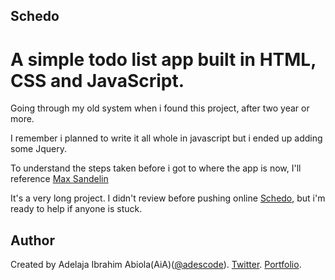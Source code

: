 ## Schedo

# A simple todo list app built in HTML, CSS and JavaScript.

Going through my old system when i found this project, after two year or more.

I remember i planned to write it all whole in javascript but i ended up adding some Jquery.

To understand the steps taken before i got to where the app is now,
I'll reference [Max Sandelin](https://github.com/themaxsandelin/todo)

It's a very long project. I didn't review before pushing online [Schedo](https://adescode.github.io/schedo/), but i'm ready to help if anyone is stuck.

## Author

Created by Adelaja Ibrahim Abiola(AiA)([@adescode](https://github.com/adescode)).
[Twitter](https://twitter.com/adescode).
[Portfolio](https://portfolio.adescode.com).